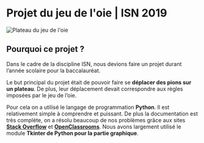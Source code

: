 # Projet du jeu de l'oie | ISN 2019

![Plateau du jeu de l'oie](http://image.noelshack.com/fichiers/2020/18/4/1588281134-plateau.jpg)


## Pourquoi ce projet ?

Dans le cadre de la discipline ISN, nous devions faire un projet durant l’année scolaire pour la baccalauréat.

Le but principal du projet était de pouvoir faire se **déplacer des pions sur un plateau**. De plus, leur déplacement devait correspondre aux règles imposées par le jeu de l’oie.

Pour cela on a utilisé le langage de programmation **Python**. Il est relativement simple à comprendre et puissant. De plus la documentation est très complète, on a résolu beaucoup de nos problèmes grâce aux sites **[Stack Overflow](https://stackoverflow.com/)** et **[OpenClassrooms](https://openclassrooms.com/fr/)**. Nous avons largement utilisé le module **Tkinter de Python pour la partie graphique**.
